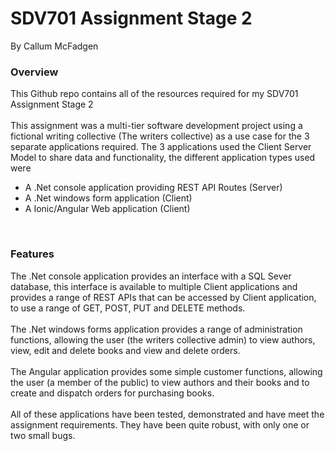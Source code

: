 # SDV701 Assignment Stage 2
By Callum McFadgen

### Overview
This Github repo contains all of the resources required for my SDV701 Assignment Stage 2
<br />
<br />
This assignment was a multi-tier software development project using a fictional writing collective (The writers collective) as a use case for the 3 separate applications required. 
The 3 applications used the Client Server Model to share data and functionality, the different application types used were
<ul>
  <li>A .Net console application providing REST API Routes (Server)</li>
  <li>A .Net windows form application (Client)</li>
  <li>A Ionic/Angular Web application (Client)</li>
</ul>
<br />

### Features
The .Net console application provides an interface with a SQL Sever database, this interface is available to multiple Client applications and provides a range of REST APIs that can be accessed by Client application, to use a range of GET, POST, PUT and DELETE methods.
<br />
<br />
The .Net windows forms application provides a range of administration functions, allowing the user (the writers collective admin) to view authors, view, edit and delete books and view and delete orders.
<br />
<br />
The Angular application provides some simple customer functions, allowing the user (a member of the public) to view authors and their books and to create and dispatch orders for purchasing books.
<br />
<br />
All of these applications have been tested, demonstrated and have meet the assignment requirements.  They have been quite robust, with only one or two small bugs.
<br />
<br />
